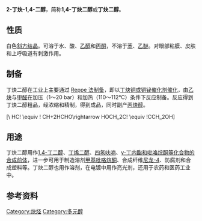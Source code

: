 **2-丁炔-1,4-二醇**，简称**1,4-丁炔二醇**或**丁炔二醇**。

## 性质

白色[斜方结晶](https://zh.wikipedia.org/wiki/斜方 "wikilink")。可溶于水、酸、[乙醇](../Page/乙醇.md "wikilink")和[丙酮](../Page/丙酮.md "wikilink")，不溶于[苯](../Page/苯.md "wikilink")、[乙醚](../Page/乙醚.md "wikilink")。对眼部粘膜、皮肤和上呼吸道有刺激作用。

## 制备

丁炔二醇在工业上主要通过 [Reppe 法制备](https://zh.wikipedia.org/wiki/Reppe法 "wikilink")，即以[丁炔铜或铜铋催化剂催化](https://zh.wikipedia.org/wiki/丁炔铜 "wikilink")，由[乙炔](../Page/乙炔.md "wikilink")与[甲醛](../Page/甲醛.md "wikilink")在加压（1～20 bar）和加热（110～112°C）条件下反应制备。反应得到丁炔二醇粗品，经浓缩和精制，得到成品，同时副产[丙炔醇](https://zh.wikipedia.org/wiki/丙炔醇 "wikilink")。

\[\ HC\! \equiv \! CH+2HCHO\rightarrow HOCH_2C\! \equiv \!CCH_2OH\]

## 用途

丁炔二醇用作[1,4-丁二醇](../Page/1,4-丁二醇.md "wikilink")、[丁烯二醇](https://zh.wikipedia.org/wiki/丁烯二醇 "wikilink")、[四氢呋喃](../Page/四氢呋喃.md "wikilink")、[γ-丁内酯和](https://zh.wikipedia.org/wiki/γ-丁内酯 "wikilink")[吡咯烷酮等化合物的合成前体](https://zh.wikipedia.org/wiki/吡咯烷酮 "wikilink")，进一步可用于制造溶剂[甲基吡咯烷酮](https://zh.wikipedia.org/wiki/甲基吡咯烷酮 "wikilink")、合成纤维[尼龙-4](https://zh.wikipedia.org/wiki/尼龙-4 "wikilink")、防腐剂和合成塑料等。丁炔二醇也用作溶剂，在电镀中用作亮光剂，还用于农药和医药工业中。

## 参考资料

[Category:炔烃](https://zh.wikipedia.org/wiki/Category:炔烃 "wikilink") [Category:多元醇](https://zh.wikipedia.org/wiki/Category:多元醇 "wikilink")